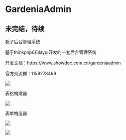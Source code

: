 # GardeniaAdmin

## 未完结，待续

栀子后台管理系统

基于thinkphp6和layui开发的一套后台管理系统

开发文档：https://www.showdoc.com.cn/gardeniaadmin

官方交流群：1158278469

![](https://ftp.bmp.ovh/imgs/2021/07/5d1dcc0861af71ae.png)

表格构建器

![](https://ftp.bmp.ovh/imgs/2021/07/b464d08f9655f9b7.png)

表单构造器

![](https://ftp.bmp.ovh/imgs/2021/07/4be77fedede43edd.png)


![](https://ftp.bmp.ovh/imgs/2021/07/e63243dc969d3d46.png)